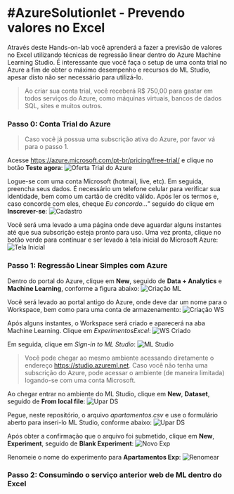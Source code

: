 # #AzureSolutionlet - Prevendo valores no Excel
Através deste Hands-on-lab você aprenderá a fazer a previsão de valores no Excel utilizando técnicas de regressão linear dentro do Azure Machine Learning Studio. É interessante que você faça o setup de uma conta trial no Azure a fim de obter o máximo desempenho e recursos do ML Studio, apesar disto não ser necessário para utilizá-lo.
>Ao criar sua conta trial, você receberá R$ 750,00 para gastar em todos serviços do Azure, como máquinas virtuais, bancos de dados SQL, sites e muitos outros.

### Passo 0: Conta Trial do Azure
>Caso você já possua uma subscrição ativa do Azure, por favor vá para o passo 1.

Acesse https://azure.microsoft.com/pt-br/pricing/free-trial/ e clique no botão **Teste agora**:
![Oferta Trial do Azure](https://github.com/allantargino/AzureSolutionlets/blob/master/01-Prevendo-valores-no-Excel/images/p0-img01.png)

Logue-se com uma conta Microsoft (hotmail, live, etc). Em seguida, preencha seus dados. É necessário um telefone celular para verificar sua identidade, bem como um cartão de crédito válido. Após ler os termos e, caso concorde com eles, cheque *Eu concordo..."* seguido do clique em **Inscrever-se**:
![Cadastro](https://github.com/allantargino/AzureSolutionlets/blob/master/01-Prevendo-valores-no-Excel/images/p0-img02.png)

Você será uma levado a uma página onde deve aguardar alguns instantes até que sua subscrição esteja pronto para uso. Uma vez pronta, clique no botão verde para continuar e ser levado à tela inicial do Microsoft Azure:
![Tela Inicial](https://github.com/allantargino/AzureSolutionlets/blob/master/01-Prevendo-valores-no-Excel/images/p0-img03.png)

### Passo 1: Regressão Linear Simples com Azure
Dentro do portal do Azure, clique em **New**, seguido de **Data + Analytics** e **Machine Learning**, conforme a figura abaixo:
![Criação ML](https://github.com/allantargino/AzureSolutionlets/blob/master/01-Prevendo-valores-no-Excel/images/p1-img01.png)

Você será levado ao portal antigo do Azure, onde deve dar um nome para o Workspace, bem como para uma conta de armazenamento:
![Criação WS](https://github.com/allantargino/AzureSolutionlets/blob/master/01-Prevendo-valores-no-Excel/images/p1-img02.png)

Após alguns instantes, o Workspace será criado e aparecerá na aba Machine Learning. Clique em *ExperimentosExcel*:
![WS Criado](https://github.com/allantargino/AzureSolutionlets/blob/master/01-Prevendo-valores-no-Excel/images/p1-img03.png)

Em seguida, clique em *Sign-in to ML Studio*:
![ML Studio](https://github.com/allantargino/AzureSolutionlets/blob/master/01-Prevendo-valores-no-Excel/images/p1-img04.png)
>Você pode chegar ao mesmo ambiente acessando diretamente o endereço https://studio.azureml.net. Caso você não tenha uma subscrição do Azure, pode acessar o ambiente (de maneira limitada) logando-se com uma conta Microsoft.

Ao chegar entrar no ambiente do ML Studio, clique em **New**, **Dataset**, seguido de **From local file**:
![Upar DS](https://github.com/allantargino/AzureSolutionlets/blob/master/01-Prevendo-valores-no-Excel/images/p1-img05.png)

Pegue, neste repositório, o arquivo *apartamentos.csv* e use o formulário aberto para inseri-lo ML Studio, conforme abaixo:
![Upar DS](https://github.com/allantargino/AzureSolutionlets/blob/master/01-Prevendo-valores-no-Excel/images/p1-img06.png)

Após obter a confirmação que o arquivo foi submetido, clique em **New**, **Experiment**, seguido de **Blank Experiment**:
![Novo Exp](https://github.com/allantargino/AzureSolutionlets/blob/master/01-Prevendo-valores-no-Excel/images/p1-img07.png)

Renomeie o nome do experimento para **Apartamentos Exp**:
![Renomear](https://github.com/allantargino/AzureSolutionlets/blob/master/01-Prevendo-valores-no-Excel/images/p1-img08.png)

### Passo 2: Consumindo o serviço anterior web de ML dentro do Excel

